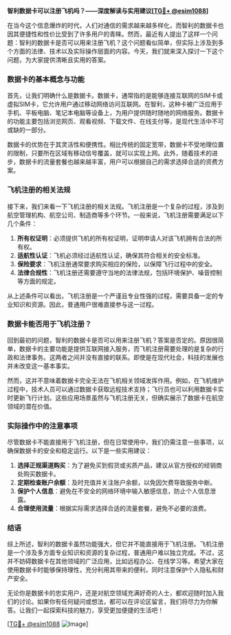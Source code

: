 **智利数据卡可以注册飞机吗？——深度解读与实用建议[[TG💪+ @esim1088](https://t.me/s/esim1088)]**

在当今这个信息爆炸的时代，人们对通信的需求越来越多样化，而智利的数据卡也因其便捷性和性价比受到了许多用户的青睐。然而，最近有人提出了这样一个问题：智利的数据卡是否可以用来注册飞机？这个问题看似简单，但实际上涉及到多个方面的法律、技术以及实际操作层面的内容。今天，我们就来深入探讨一下这个问题，为大家提供清晰且实用的答案。

### 数据卡的基本概念与功能

首先，让我们明确什么是数据卡。数据卡，通常指的是能够连接互联网的SIM卡或虚拟SIM卡，它允许用户通过移动网络访问互联网。在智利，这种卡被广泛应用于手机、平板电脑、笔记本电脑等设备上，为用户提供随时随地的网络服务。数据卡的功能主要包括浏览网页、观看视频、下载文件、在线支付等，是现代生活中不可或缺的一部分。

数据卡的优势在于其灵活性和便携性。相比传统的固定宽带，数据卡不受地理位置的限制，只要所在区域有移动信号覆盖，就可以实现上网。此外，随着技术的进步，数据卡的流量套餐也越来越丰富，用户可以根据自己的需求选择合适的资费方案。

### 飞机注册的相关法规

接下来，我们来看一下飞机注册的相关法规。飞机注册是一个复杂的过程，涉及到航空管理机构、航空公司、制造商等多个环节。一般来说，飞机注册需要满足以下几个条件：

1. **所有权证明**：必须提供飞机的所有权证明，证明申请人对该飞机拥有合法的所有权。
2. **适航性认证**：飞机必须经过适航性认证，确保其符合相关的安全标准。
3. **保险要求**：飞机注册通常要求购买相应的保险，以保障飞行过程中的安全。
4. **法律合规性**：飞机注册还需要遵守当地的法律法规，包括环境保护、噪音控制等方面的规定。

从上述条件可以看出，飞机注册是一个严谨且专业性强的过程，需要具备一定的专业知识和资源。因此，普通用户很难直接参与这一过程。

### 数据卡能否用于飞机注册？

回到最初的问题，智利的数据卡是否可以用来注册飞机？答案是否定的。原因很简单，数据卡的主要功能是提供互联网接入服务，而飞机注册需要处理的是复杂的行政和法律事务。这两者之间并没有直接的联系。即使是在现代社会，科技的发展也并未改变这一基本事实。

然而，这并不意味着数据卡完全无法在飞机相关领域发挥作用。例如，在飞机维护过程中，技术人员可以通过数据卡获取远程技术支持；飞行员也可以利用数据卡实时更新飞行计划。这些应用场景虽然与飞机注册无关，但确实展示了数据卡在航空领域的潜在价值。

### 实际操作中的注意事项

尽管数据卡不能直接用于飞机注册，但在日常使用中，我们仍需注意一些事项，以确保数据卡的安全和稳定运行。以下是一些实用建议：

1. **选择正规渠道购买**：为了避免买到假货或劣质产品，建议从官方授权的经销商处购买数据卡。
2. **定期检查账户余额**：及时充值并关注账户余额，以免因欠费导致服务中断。
3. **保护个人信息**：避免在不安全的网络环境中输入敏感信息，防止个人信息泄露。
4. **合理使用流量**：根据实际需求选择合适的流量套餐，避免不必要的浪费。

### 结语

综上所述，智利的数据卡虽然功能强大，但它并不能直接用于飞机注册。飞机注册是一个涉及多方面专业知识和资源的复杂过程，普通用户难以独立完成。不过，这并不妨碍数据卡在其他领域的广泛应用，比如远程办公、在线学习等。希望大家在使用数据卡时能够保持理性，充分利用其带来的便利，同时注意保护个人隐私和财产安全。

无论你是数据卡的忠实用户，还是对航空领域充满好奇的人士，都欢迎随时加入我们的讨论。如果你有任何疑问或想法，都可以在评论区留言，我们将尽力为你解答。让我们一起探索科技的魅力，享受更加便捷的生活吧！

[[TG💪+ @esim1088](https://t.me/s/esim1088) ![Image](https://i.postimg.cc/4NQfJmqS/Snipaste-2025-05-13-00-14-12.png)]